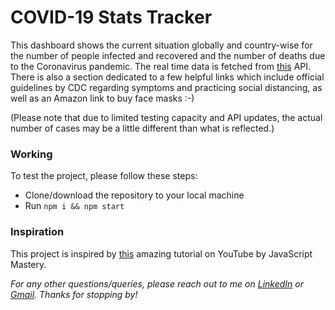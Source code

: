 # COVID-19 Stats Tracker 

This dashboard shows the current situation globally and country-wise for the number of people infected and recovered and the number of deaths due to the Coronavirus pandemic. 
The real time data is fetched from [this](https://covid19.mathdro.id/api) API. 
There is also a section dedicated to a few helpful links which include official guidelines by CDC regarding symptoms and practicing social distancing, as well as an Amazon link to buy face masks :-)

(Please note that due to limited testing capacity and API updates, the actual number of cases may be a little different than what is reflected.)


### Working 
To test the project, please follow these steps: 
* Clone/download the repository to your local machine
* Run `npm i && npm start  `

### Inspiration 

This project is inspired by [this](https://www.youtube.com/watch?v=khJlrj3Y6Ls) amazing tutorial on YouTube by JavaScript Mastery. 

_For any other questions/queries, please reach out to me on [LinkedIn](https://www.linkedin.com/in/dishasaraiya/) or  [Gmail](mailto:saraiya.disha18@gmail.com). Thanks for stopping by!_
